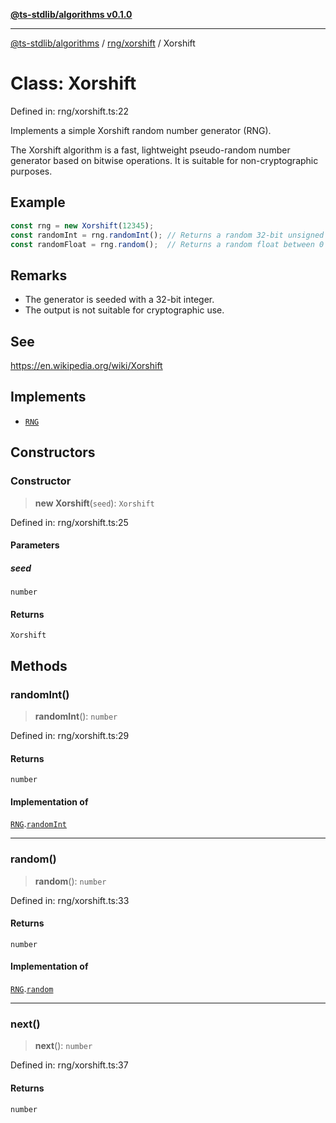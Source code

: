 [**@ts-stdlib/algorithms v0.1.0**](../../../README.md)

***

[@ts-stdlib/algorithms](../../../README.md) / [rng/xorshift](../README.md) / Xorshift

# Class: Xorshift

Defined in: rng/xorshift.ts:22

Implements a simple Xorshift random number generator (RNG).

The Xorshift algorithm is a fast, lightweight pseudo-random number generator
based on bitwise operations. It is suitable for non-cryptographic purposes.

## Example

```typescript
const rng = new Xorshift(12345);
const randomInt = rng.randomInt(); // Returns a random 32-bit unsigned integer
const randomFloat = rng.random();  // Returns a random float between 0 and 1
```

## Remarks

- The generator is seeded with a 32-bit integer.
- The output is not suitable for cryptographic use.

## See

https://en.wikipedia.org/wiki/Xorshift

## Implements

- [`RNG`](../../interface/rng.interface/interfaces/RNG.md)

## Constructors

### Constructor

> **new Xorshift**(`seed`): `Xorshift`

Defined in: rng/xorshift.ts:25

#### Parameters

##### seed

`number`

#### Returns

`Xorshift`

## Methods

### randomInt()

> **randomInt**(): `number`

Defined in: rng/xorshift.ts:29

#### Returns

`number`

#### Implementation of

[`RNG`](../../interface/rng.interface/interfaces/RNG.md).[`randomInt`](../../interface/rng.interface/interfaces/RNG.md#randomint)

***

### random()

> **random**(): `number`

Defined in: rng/xorshift.ts:33

#### Returns

`number`

#### Implementation of

[`RNG`](../../interface/rng.interface/interfaces/RNG.md).[`random`](../../interface/rng.interface/interfaces/RNG.md#random)

***

### next()

> **next**(): `number`

Defined in: rng/xorshift.ts:37

#### Returns

`number`
